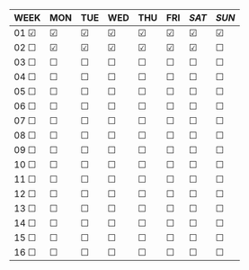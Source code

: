|   WEEK    |   MON   |   TUE   |   WED   |   THU   |   FRI   |  *SAT*  |  *SUN*  |
|   -----   |   ---   |   ---   |   ---   |   ---   |   ---   |  -----  |  -----  |
| 01 &#9745;| &#9745; | &#9745; | &#9745; | &#9745; | &#9745; | &#9745; | &#9745; |
| 02 &#9744;| &#9745; | &#9745; | &#9745; | &#9745; | &#9745; | &#9745; | &#9744; |
| 03 &#9744;| &#9744; | &#9744; | &#9744; | &#9744; | &#9744; | &#9744; | &#9744; |
| 04 &#9744;| &#9744; | &#9744; | &#9744; | &#9744; | &#9744; | &#9744; | &#9744; |
| 05 &#9744;| &#9744; | &#9744; | &#9744; | &#9744; | &#9744; | &#9744; | &#9744; |
| 06 &#9744;| &#9744; | &#9744; | &#9744; | &#9744; | &#9744; | &#9744; | &#9744; |
| 07 &#9744;| &#9744; | &#9744; | &#9744; | &#9744; | &#9744; | &#9744; | &#9744; |
| 08 &#9744;| &#9744; | &#9744; | &#9744; | &#9744; | &#9744; | &#9744; | &#9744; |
| 09 &#9744;| &#9744; | &#9744; | &#9744; | &#9744; | &#9744; | &#9744; | &#9744; |
| 10 &#9744;| &#9744; | &#9744; | &#9744; | &#9744; | &#9744; | &#9744; | &#9744; |
| 11 &#9744;| &#9744; | &#9744; | &#9744; | &#9744; | &#9744; | &#9744; | &#9744; |
| 12 &#9744;| &#9744; | &#9744; | &#9744; | &#9744; | &#9744; | &#9744; | &#9744; |
| 13 &#9744;| &#9744; | &#9744; | &#9744; | &#9744; | &#9744; | &#9744; | &#9744; |
| 14 &#9744;| &#9744; | &#9744; | &#9744; | &#9744; | &#9744; | &#9744; | &#9744; |
| 15 &#9744;| &#9744; | &#9744; | &#9744; | &#9744; | &#9744; | &#9744; | &#9744; |
| 16 &#9744;| &#9744; | &#9744; | &#9744; | &#9744; | &#9744; | &#9744; | &#9744; |
